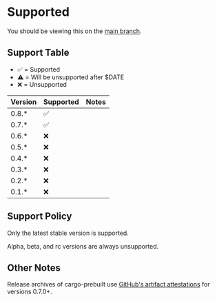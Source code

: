 # Supported

You should be viewing this on the
[main branch](https://github.com/cargo-prebuilt/cargo-prebuilt/blob/main/docs/SUPPORTED.md).

## Support Table

- ✅ = Supported
- ⚠️ = Will be unsupported after $DATE
- ❌ = Unsupported

| Version | Supported | Notes |
| ------- | --------- | ----- |
| 0.8.\*  | ✅        |       |
| 0.7.\*  | ✅        |       |
| 0.6.\*  | ❌        |       |
| 0.5.\*  | ❌        |       |
| 0.4.\*  | ❌        |       |
| 0.3.\*  | ❌        |       |
| 0.2.\*  | ❌        |       |
| 0.1.\*  | ❌        |       |

## Support Policy

Only the latest stable version is supported.

Alpha, beta, and rc versions are always unsupported.

## Other Notes

Release archives of cargo-prebuilt use
[GitHub's artifact attestations](DOWNLOAD.md#github-attestation)
for versions 0.7.0+.
